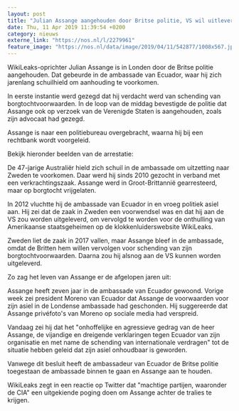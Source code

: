 ```yaml
---
layout: post
title: "Julian Assange aangehouden door Britse politie, VS wil uitlevering"
date: Thu, 11 Apr 2019 11:39:54 +0200
category: nieuws
externe_link: "https://nos.nl/l/2279961"
feature_image: "https://nos.nl/data/image/2019/04/11/542877/1008x567.jpg"
---
```


<p>WikiLeaks-oprichter Julian Assange is in Londen door de Britse politie aangehouden. Dat gebeurde in de ambassade van Ecuador, waar hij zich jarenlang schuilhield om aanhouding te voorkomen.</p>
<p>In eerste instantie werd gezegd dat hij verdacht werd van schending van borgtochtvoorwaarden. In de loop van de middag bevestigde de politie dat Assange ook op verzoek van de Verenigde Staten is aangehouden, zoals zijn advocaat had gezegd.</p>
<p>Assange is naar een politiebureau overgebracht, waarna hij bij een rechtbank wordt voorgeleid.</p>
<p>Bekijk hieronder beelden van de arrestatie:</p>
<p>De 47-jarige Australiër hield zich schuil in de ambassade om uitzetting naar Zweden te voorkomen. Daar werd hij sinds 2010 gezocht in verband met een verkrachtingszaak. Assange werd in Groot-Brittannië gearresteerd, maar op borgtocht vrijgelaten.</p>
<p>In 2012 vluchtte hij de ambassade van Ecuador in en vroeg politiek asiel aan. Hij zei dat de zaak in Zweden een voorwendsel was en dat hij aan de VS zou worden uitgeleverd, om vervolgd te worden voor de onthulling van Amerikaanse staatsgeheimen op de klokkenluiderswebsite WikiLeaks.</p>
<p>Zweden liet de zaak in 2017 vallen, maar Assange bleef in de ambassade, omdat de Britten hem willen vervolgen voor schending van zijn borgtochtvoorwaarden. Daarna zou hij alsnog aan de VS kunnen worden uitgeleverd.</p>
<p>Zo zag het leven van Assange er de afgelopen jaren uit:</p>
<p>Assange heeft zeven jaar in de ambassade van Ecuador gewoond. Vorige week zei president Moreno van Ecuador dat Assange de voorwaarden voor zijn asiel in de Londense ambassade had geschonden. Hij suggereerde dat Assange privéfoto's van Moreno op sociale media had verspreid.</p>
<p>Vandaag zei hij dat het "onhoffelijke en agressieve gedrag van de heer Assange, de vijandige en dreigende verklaringen tegen Ecuador van zijn organisatie en met name de schending van internationale verdragen" tot de situatie hebben geleid dat zijn asiel onhoudbaar is geworden.</p>
<p>Vanwege dit besluit heeft de ambassadeur van Ecuador de Britse politie toegestaan de ambassade binnen te gaan en Assange aan te houden.</p>
<p>WikiLeaks zegt in een reactie op Twitter dat "machtige partijen, waaronder de CIA" een uitgekiende poging doen om Assange achter de tralies te krijgen.</p>
